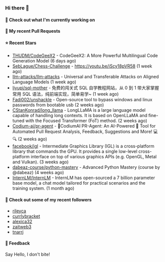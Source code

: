 ### Hi there 👋

#### 👷 Check out what I'm currently working on

#### 🔨 My recent Pull Requests


#### ⭐ Recent Stars

- [THUDM/CodeGeeX2](https://github.com/THUDM/CodeGeeX2) - CodeGeeX2: A More Powerful Multilingual Code Generation Model (6 days ago)
- [SebLague/Chess-Challenge](https://github.com/SebLague/Chess-Challenge) - https://youtu.be/iScy18pVR58 (1 week ago)
- [llm-attacks/llm-attacks](https://github.com/llm-attacks/llm-attacks) - Universal and Transferable Attacks on Aligned Language Models (1 week ago)
- [liyupi/sql-mother](https://github.com/liyupi/sql-mother) - 免费的闯关式 SQL 自学教程网站，从 0 到 1 带大家掌握常用 SQL 语法，纯前端实现，简单易学~ (1 week ago)
- [Fadi002/unshackle](https://github.com/Fadi002/unshackle) - Open-source tool to bypass windows and linux passwords from bootable usb (2 weeks ago)
- [CStanKonrad/long_llama](https://github.com/CStanKonrad/long_llama) - LongLLaMA is a large language model capable of handling long contexts. It is based on OpenLLaMA and fine-tuned with the Focused Transformer (FoT) method. (2 weeks ago)
- [Codium-ai/pr-agent](https://github.com/Codium-ai/pr-agent) - 🚀CodiumAI PR-Agent: An AI-Powered 🤖 Tool for Automated Pull Request Analysis, Feedback, Suggestions and More! 💻🔍 (2 weeks ago)
- [facebook/igl](https://github.com/facebook/igl) - Intermediate Graphics Library (IGL) is a cross-platform library that commands the GPU. It provides a single low-level cross-platform interface on top of various graphics APIs (e.g. OpenGL, Metal and Vulkan). (3 weeks ago)
- [dabeaz-course/python-mastery](https://github.com/dabeaz-course/python-mastery) - Advanced Python Mastery (course by @dabeaz) (4 weeks ago)
- [InternLM/InternLM](https://github.com/InternLM/InternLM) - InternLM has open-sourced a 7 billion parameter base model, a chat model tailored for practical scenarios and the training system. (1 month ago)

#### 👯 Check out some of my recent followers

- [rileyca](https://github.com/rileyca)
- [currlybracket](https://github.com/currlybracket)
- [alexica32](https://github.com/alexica32)
- [zaitweb3](https://github.com/zaitweb3)
- [tnarrj](https://github.com/tnarrj)

#### 💬 Feedback

Say Hello, I don't bite!